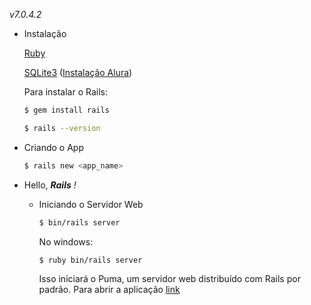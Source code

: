 *v7.0.4.2*

- Instalação
    
    [Ruby](https://rubyinstaller.org/downloads/)
    
    [SQLite3](https://www.sqlite.org/download.html) ([Instalação Alura](https://www.alura.com.br/artigos/sqlite-da-instalacao-ate-primeira-tabela?gclid=CjwKCAiArY2fBhB9EiwAWqHK6ow0aigsruEFZ2TH5cJc-BU8ruva8eH9Zuq6eAhPwXcvdeBSOwX0CBoCC2UQAvD_BwE))
    
    Para instalar o Rails:
    ```bash
    $ gem install rails
    ```
    ```bash
    $ rails --version   
    ```
    
- Criando o App
    
    ```bash
    $ rails new <app_name>
    ```

- Hello, ***Rails** !*
    - Iniciando o Servidor Web
        ```bash
        $ bin/rails server
        ```
        
        No windows:
        ```bash
        $ ruby bin/rails server
        ```
        
        Isso iniciará o Puma, um servidor web distribuído com Rails por padrão. Para abrir a aplicação [link](http://localhost:3000/)
